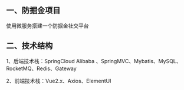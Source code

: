 ## 一、防掘金项目

使用微服务搭建一个防掘金社交平台

## 二、技术结构

1、后端技术栈：SpringCloud Alibaba 、SpringMVC、Mybatis、MySQL、RocketMQ、Redis、Gateway

2、前端技术栈：Vue2.x、Axios、ElementUI

